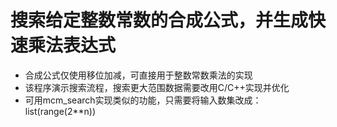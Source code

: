 # 搜索给定整数常数的合成公式，并生成快速乘法表达式
- 合成公式仅使用移位加减，可直接用于整数常数乘法的实现
- 该程序演示搜索流程，搜索更大范围数据需要改用C/C++实现并优化
- 可用mcm_search实现类似的功能，只需要将输入数集改成：list(range(2**n))